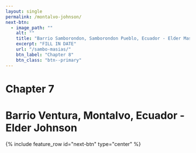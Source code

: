 ```yaml
---
layout: single
permalink: /montalvo-johnson/
next-btn:
  - image_path: ""
    alt: ""
    title: "Barrio Samborondon, Samborondon Pueblo, Ecuador - Elder Masias"
    excerpt: "FILL IN DATE"
    url: "/sambo-masias/"
    btn_label: "Chapter 8"
    btn_class: "btn--primary"
---
```


# Chapter 7
# Barrio Ventura, Montalvo, Ecuador - Elder Johnson

{% include feature_row id="next-btn" type="center" %}